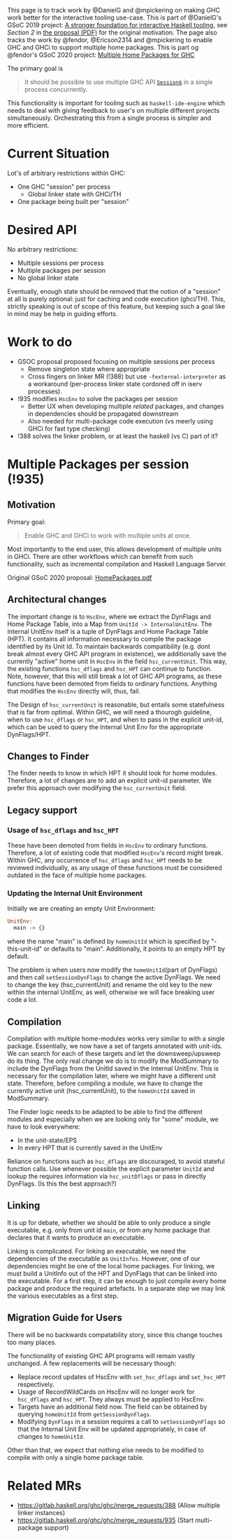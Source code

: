 This page is to track work by @DanielG and @mpickering on making GHC work better for the interactive tooling use-case. This is part of @DanielG's GSoC 2019 project: [A stronger foundation for interactive Haskell tooling](https://summerofcode.withgoogle.com/projects/#6687588310581248), see *Section 2* in [the proposal (PDF)](http://dxld.at/gsoc19.pdf) for the original motivation.
The page also tracks the work by @fendor, @Ericson2314 and @mpickering to enable GHC and GHCi to support multiple home packages. This is part og @fendor's GSoC 2020 project: [Multiple Home Packages for GHC](https://summerofcode.withgoogle.com/projects/#5269390116782080)

The primary goal is

> It should be possible to use multiple GHC API [`Session`s](https://hackage.haskell.org/package/ghc-8.6.5/docs/GhcMonad.html#t:Session) in a single process concurrently. 

This functionality is important for tooling such as `haskell-ide-engine` which needs to deal with giving feedback to user's on multiple different projects simultaneously. Orchestrating this from a single process is 
simpler and more efficient. 

# Current Situation

Lot's of arbitrary restrictions within GHC:
 - One GHC "session" per process
    - Global linker state with GHCi/TH
 - One package being built per "session"

# Desired API

No arbitrary restrictions:
 - Multiple sessions per process
 - Multiple packages per session
 - No global linker state

Eventually, enough state should be removed that the notion of a "session" at all is purely optional: just for caching and code execution (ghci/TH). This, strictly speaking is out of scope of this feature, but keeping such a goal like in mind may be help in guiding efforts.

# Work to do

- GSOC proposal proposed focusing on multiple sessions per process
  - Remove singleton state where appropriate
  - Cross fingers on linker MR (!388) but use `-fexternal-interpreter` as a workaround (per-process linker state cordoned off in iserv processes).
- !935 modifies `HscEnv` to solve the packages per session
  - Better UX when developing multiple *related* packages, and changes in dependencies should be propagated downstream
  - Also needed for multi-package code execution (vs meerly using GHCi for fast type checking)
- !388 solves the linker problem, or at least the haskell (vs C) part of it?

# Multiple Packages per session (!935)

## Motivation

Primary goal:

> Enable GHC and GHCi to work with multiple units at once.

Most importantly to the end user, this allows development of multiple units in GHCi. There are other workflows which can benefit from such functionality, such as incremental compilation and Haskell Language Server.

Original GSoC 2020 proposal: [HomePackages.pdf](uploads/4d52e9f036c25a5d33928def7deddb7b/HomePackages.pdf)

## Architectural changes

The important change is to `HscEnv`, where we extract the DynFlags and Home Package Table, into a Map from `UnitId -> InternalUnitEnv`. 
The Internal UnitEnv itself is a tuple of DynFlags and Home Package Table (HPT). It contains all information necessary to compile the package identified by its Unit Id.
To maintain backwards compatibility (e.g. dont break almost every GHC API program in existence), we additionally save the currently "active" home unit in `HscEnv` in the field `hsc_currentUnit`. This way, the existing functions `hsc_dflags` and `hsc_HPT` can continue to function. Note, however, that this will still break a lot of GHC API programs, as these functions have been demoted from fields to ordinary functions. Anything that modifies the `HscEnv` directly will, thus, fail.

The Design of `hsc_currentUnit` is reasonable, but entails some statefulness that is far from optimal.
Within GHC, we will need a thourogh guideline, when to use `hsc_dflags` or `hsc_HPT`, and when to pass in the explicit unit-id, which can be used to query the Internal Unit Env for the appropriate DynFlags/HPT.

## Changes to Finder

The finder needs to know in which HPT it should look for home modules.
Therefore, a lot of changes are to add an explicit unit-id parameter.
We prefer this approach over modifying the `hsc_currentUnit` field.

## Legacy support

### Usage of `hsc_dflags` and `hsc_HPT`

These have been demoted from fields in `HscEnv` to ordinary functions.
Therefore, a lot of existing code that modified `HscEnv`'s record might break.
Within GHC, any occurrence of `hsc_dflags` and `hsc_HPT` needs to be reviewed individually, as any usage of these functions must be considered outdated in the face of multiple home packages.

### Updating the Internal Unit Environment

Initially we are creating an empty Unit Environment:
```haskell
UnitEnv:
  main -> {}
```

where the name "main" is defined by `homeUnitId` which is specified by "-this-unit-id" or defaults to "main". Additionally, it points to an empty HPT by default.

The problem is when users now modify the `homeUnitId`(part of DynFlags) and then call `setSessionDynFlags` to change the active DynFlags.
We need to change the key (hsc_currentUnit) and rename the old key to the new within the internal UnitEnv, as well, otherwise we will face breaking user code a lot.

## Compilation

Compilation with multiple home-modules works very similar to with a single package. 
Essentially, we now have a set of targets annotated with unit-ids. We can search for each of these targets and let the downsweep/upsweep do its thing. The only real change we do is to modify the ModSummary to include the DynFlags from the UnitId saved in the Internal UnitEnv. This is necessary for the compilation later, where we might have a different unit state. Therefore, before compiling a module, we have to change the currently active unit (hsc_currentUnit), to the `homeUnitId` saved in ModSummary.

The Finder logic needs to be adapted to be able to find the different modules and especially when we are looking only for "some" module, we have to look everywhere:

* In the unit-state/EPS
* In every HPT that is currently saved in the UnitEnv

Reliance on functions such as `hsc_dflags` are discouraged, to avoid stateful function calls. Use whenever possible the explicit parameter `UnitId` and lookup the requires information via `hsc_unitDflags` or pass in directly DynFlags.
(Is this the best approach?)

## Linking

It is up for debate, whether we should be able to only produce a single executable, e.g. only from unit id `main`, or from any home package that declares that it wants to produce an executable.

Linking is complicated. For linking an executable, we need the dependencies of the executable as `UnitInfos`. However, one of our dependencies might be one of the local home packages. For linking, we must build a UnitInfo out of the HPT and DynFlags that can be linked into the executable.
For a first step, it can be enough to just compile every home package and produce the required artefacts. In a separate step we may link the various executables as a first step.

## Migration Guide for Users

There will be no backwards compatability story, since this change touches too many places.

The functionality of existing GHC API programs will remain vastly unchanged.
A few replacements will be necessary though:

* Replace record updates of HscEnv with `set_hsc_dflags` and `set_hsc_HPT` respectively.
* Usage of RecordWildCards on HscEnv will no longer work for `hsc_dflags` and `hsc_HPT`. They always must be applied to HscEnv.
* Targets have an additional field now. The field can be obtained by querying `homeUnitId` from `getSessionDynFlags`.
* Modifying `DynFlags` in a session requires a call to `setSessionDynFlags` so that the Internal Unit Env will be updated appropriately, in case of changes to `homeUnitId`.

Other than that, we expect that nothing else needs to be modified to compile with only a single home package table.

# Related MRs

* https://gitlab.haskell.org/ghc/ghc/merge_requests/388 (Allow multiple linker instances)
* https://gitlab.haskell.org/ghc/ghc/merge_requests/935 (Start multi-package support)